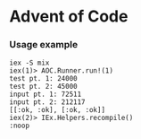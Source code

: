 # Advent of Code

### Usage example

```
iex -S mix
iex(1)> AOC.Runner.run!(1)
test pt. 1: 24000
test pt. 2: 45000
input pt. 1: 72511
input pt. 2: 212117
[[:ok, :ok], [:ok, :ok]]
iex(2)> IEx.Helpers.recompile()
:noop
```